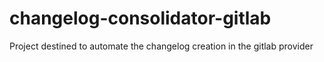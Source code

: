 # changelog-consolidator-gitlab
Project destined to automate the changelog creation in the gitlab provider
